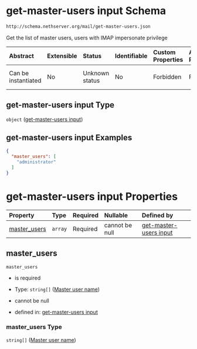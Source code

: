 # get-master-users input Schema

```txt
http://schema.nethserver.org/mail/get-master-users.json
```

Get the list of master users, users with IMAP impersonate privilege

| Abstract            | Extensible | Status         | Identifiable | Custom Properties | Additional Properties | Access Restrictions | Defined In                                                                 |
| :------------------ | :--------- | :------------- | :----------- | :---------------- | :-------------------- | :------------------ | :------------------------------------------------------------------------- |
| Can be instantiated | No         | Unknown status | No           | Forbidden         | Forbidden             | none                | [get-master-users.json](mail/get-master-users.json "open original schema") |

## get-master-users input Type

`object` ([get-master-users input](get-master-users.md))

## get-master-users input Examples

```json
{
  "master_users": [
    "administrator"
  ]
}
```

# get-master-users input Properties

| Property                       | Type    | Required | Nullable       | Defined by                                                                                                                                                   |
| :----------------------------- | :------ | :------- | :------------- | :----------------------------------------------------------------------------------------------------------------------------------------------------------- |
| [master\_users](#master_users) | `array` | Required | cannot be null | [get-master-users input](get-master-users-properties-master-user-list.md "http://schema.nethserver.org/mail/get-master-users.json#/properties/master_users") |

## master\_users



`master_users`

*   is required

*   Type: `string[]` ([Master user name](get-master-users-properties-master-user-list-master-user-name.md))

*   cannot be null

*   defined in: [get-master-users input](get-master-users-properties-master-user-list.md "http://schema.nethserver.org/mail/get-master-users.json#/properties/master_users")

### master\_users Type

`string[]` ([Master user name](get-master-users-properties-master-user-list-master-user-name.md))
